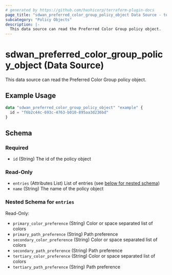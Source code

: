 ```yaml
---
# generated by https://github.com/hashicorp/terraform-plugin-docs
page_title: "sdwan_preferred_color_group_policy_object Data Source - terraform-provider-sdwan"
subcategory: "Policy Objects"
description: |-
  This data source can read the Preferred Color Group policy object.
---
```


# sdwan_preferred_color_group_policy_object (Data Source)

This data source can read the Preferred Color Group policy object.

## Example Usage

```terraform
data "sdwan_preferred_color_group_policy_object" "example" {
  id = "f6b2c44c-693c-4763-b010-895aa3d236bd"
}
```

<!-- schema generated by tfplugindocs -->
## Schema

### Required

- `id` (String) The id of the policy object

### Read-Only

- `entries` (Attributes List) List of entries (see [below for nested schema](#nestedatt--entries))
- `name` (String) The name of the policy object

<a id="nestedatt--entries"></a>
### Nested Schema for `entries`

Read-Only:

- `primary_color_preference` (String) Color or space separated list of colors
- `primary_path_preference` (String) Path preference
- `secondary_color_preference` (String) Color or space separated list of colors
- `secondary_path_preference` (String) Path preference
- `tertiary_color_preference` (String) Color or space separated list of colors
- `tertiary_path_preference` (String) Path preference


